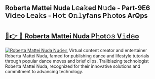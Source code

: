 ## Roberta Mattei Nuda L𝚎a𝚔ed N𝚞𝚍e - Part-9E6 Vi𝚍𝚎o L𝚎a𝚔s - H𝚘𝚝 O𝚗𝚕yf𝚊ns P𝚑𝚘tos ArQps

# <h2><a href="http://kf13hsy.oniu.top/?m=Roberta+Mattei+Nuda">🔗👉 🔴 Roberta Mattei Nuda P𝚑ot𝚘𝚜 V𝚒d𝚎o</a></h2>

[![Roberta Mattei Nuda Nu𝚍e𝚜](https://i.imgur.com/0qMVB7G.gif)](http://kf13hsy.oniu.top/?m=Roberta+Mattei+Nuda)
Virtual content creator and entertainer Roberta Mattei Nuda, famed for publishing dance and lifestyle tutorials through popular dance moves and brief clips. Trailblazing technologist Roberta Mattei Nuda, recognized for their innovative solutions and commitment to advancing technology.  
